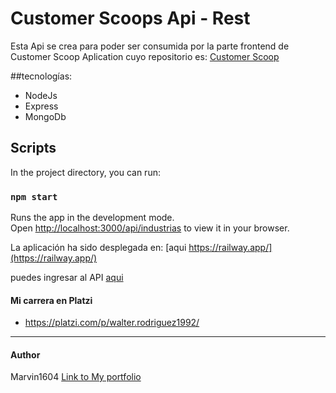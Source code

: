 # Customer Scoops Api - Rest
Esta Api se crea para poder ser consumida por la parte frontend de Customer Scoop Aplication cuyo repositorio es:  [Customer Scoop](https://github.com/marvin1604/customer-scoops)

##tecnologías:

- NodeJs
- Express
- MongoDb

## Scripts

In the project directory, you can run:

### `npm start`

Runs the app in the development mode.\
Open [http://localhost:3000/api/industrias](http://localhost:3000/api/industrias) to view it in your browser.

La aplicación ha sido desplegada en: [aqui https://railway.app/](https://railway.app/) 

puedes ingresar al API [aqui](https://customer-scoops-restapi-production.up.railway.app/api/industrias)  


#### Mi carrera en Platzi
- https://platzi.com/p/walter.rodriguez1992/

------------
#### Author
Marvin1604
[Link to My portfolio](https://marvin1604.github.io/portafolio/)<br>